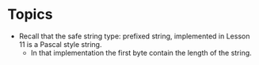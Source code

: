 # Topics

* Recall that the safe string type: prefixed string, implemented in Lesson 11
is a Pascal style string.
  * In that implementation the first byte contain the length of the string.

